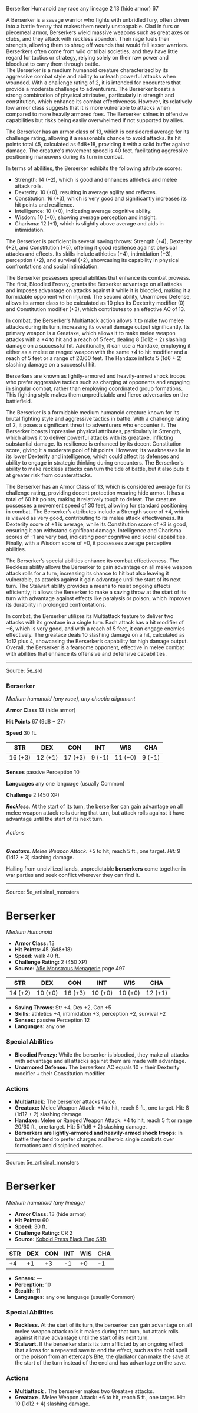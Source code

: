 <MonsterName/>Berserker</MonsterName>
<CreatureType/>Humanoid</CreatureType>
<Subtype/>any race</Subtype>
<Subtype/>any lineage</Subtype>
<CR/>2</CR>
<AC/>13 (hide armor)</AC>
<HP/>67</HP>
<summary>A Berserker is a savage warrior who fights with unbridled fury, often driven into a battle frenzy that makes them nearly unstoppable. Clad in furs or piecemeal armor, Berserkers wield massive weapons such as great axes or clubs, and they attack with reckless abandon. Their rage fuels their strength, allowing them to shrug off wounds that would fell lesser warriors. Berserkers often come from wild or tribal societies, and they have little regard for tactics or strategy, relying solely on their raw power and bloodlust to carry them through battle.</summary>

<summary>The Berserker is a medium humanoid creature characterized by its aggressive combat style and ability to unleash powerful attacks when wounded. With a challenge rating of 2, it is intended for encounters that provide a moderate challenge to adventurers. The Berserker boasts a strong combination of physical attributes, particularly in strength and constitution, which enhance its combat effectiveness. However, its relatively low armor class suggests that it is more vulnerable to attacks when compared to more heavily armored foes. The Berserker shines in offensive capabilities but risks being easily overwhelmed if not supported by allies.</summary>

<detail>

The Berserker has an armor class of 13, which is considered average for its challenge rating, allowing it a reasonable chance to avoid attacks. Its hit points total 45, calculated as 6d8+18, providing it with a solid buffer against damage. The creature's movement speed is 40 feet, facilitating aggressive positioning maneuvers during its turn in combat. 

In terms of abilities, the Berserker exhibits the following attribute scores:
- Strength: 14 (+2), which is good and enhances athletics and melee attack rolls.
- Dexterity: 10 (+0), resulting in average agility and reflexes.
- Constitution: 16 (+3), which is very good and significantly increases its hit points and resilience.
- Intelligence: 10 (+0), indicating average cognitive ability.
- Wisdom: 10 (+0), showing average perception and insight.
- Charisma: 12 (+1), which is slightly above average and aids in intimidation.

The Berserker is proficient in several saving throws: Strength (+4), Dexterity (+2), and Constitution (+5), offering it good resilience against physical attacks and effects. Its skills include athletics (+4), intimidation (+3), perception (+2), and survival (+2), showcasing its capability in physical confrontations and social intimidation.

The Berserker possesses special abilities that enhance its combat prowess. The first, Bloodied Frenzy, grants the Berserker advantage on all attacks and imposes advantage on attacks against it while it is bloodied, making it a formidable opponent when injured. The second ability, Unarmored Defense, allows its armor class to be calculated as 10 plus its Dexterity modifier (0) and Constitution modifier (+3), which contributes to an effective AC of 13.

In combat, the Berserker's Multiattack action allows it to make two melee attacks during its turn, increasing its overall damage output significantly. Its primary weapon is a Greataxe, which allows it to make melee weapon attacks with a +4 to hit and a reach of 5 feet, dealing 8 (1d12 + 2) slashing damage on a successful hit. Additionally, it can use a Handaxe, employing it either as a melee or ranged weapon with the same +4 to hit modifier and a reach of 5 feet or a range of 20/60 feet. The Handaxe inflicts 5 (1d6 + 2) slashing damage on a successful hit.

Berserkers are known as lightly-armored and heavily-armed shock troops who prefer aggressive tactics such as charging at opponents and engaging in singular combat, rather than employing coordinated group formations. This fighting style makes them unpredictable and fierce adversaries on the battlefield.

The Berserker is a formidable medium humanoid creature known for its brutal fighting style and aggressive tactics in battle. With a challenge rating of 2, it poses a significant threat to adventurers who encounter it. The Berserker boasts impressive physical attributes, particularly in Strength, which allows it to deliver powerful attacks with its greataxe, inflicting substantial damage. Its resilience is enhanced by its decent Constitution score, giving it a moderate pool of hit points. However, its weaknesses lie in its lower Dexterity and intelligence, which could affect its defenses and ability to engage in strategic thinking during encounters. The Berserker's ability to make reckless attacks can turn the tide of battle, but it also puts it at greater risk from counterattacks.

The Berserker has an Armor Class of 13, which is considered average for its challenge rating, providing decent protection wearing hide armor. It has a total of 60 hit points, making it relatively tough to defeat. The creature possesses a movement speed of 30 feet, allowing for standard positioning in combat. The Berserker’s attributes include a Strength score of +4, which is viewed as very good, contributing to its melee attack effectiveness. Its Dexterity score of +1 is average, while its Constitution score of +3 is good, ensuring it can withstand significant damage. Intelligence and Charisma scores of -1 are very bad, indicating poor cognitive and social capabilities. Finally, with a Wisdom score of +0, it possesses average perceptive abilities.

The Berserker’s special abilities enhance its combat effectiveness. The Reckless ability allows the Berserker to gain advantage on all melee weapon attack rolls for a turn, increasing its chance to hit but also leaving it vulnerable, as attacks against it gain advantage until the start of its next turn. The Stalwart ability provides a means to resist ongoing effects efficiently; it allows the Berserker to make a saving throw at the start of its turn with advantage against effects like paralysis or poison, which improves its durability in prolonged confrontations.

In combat, the Berserker utilizes its Multiattack feature to deliver two attacks with its greataxe in a single turn. Each attack has a hit modifier of +6, which is very good, and with a reach of 5 feet, it can engage enemies effectively. The greataxe deals 10 slashing damage on a hit, calculated as 1d12 plus 4, showcasing the Berserker’s capability for high damage output. Overall, the Berserker is a fearsome opponent, effective in melee combat with abilities that enhance its offensive and defensive capabilities.</detail>



---

Source: 5e_srd

### Berserker

*Medium humanoid (any race), any chaotic alignment*

**Armor Class** 13 (hide armor)

**Hit Points** 67 (9d8 + 27)

**Speed** 30 ft.

| STR     | DEX     | CON     | INT    | WIS     | CHA    |
|---------|---------|---------|--------|---------|--------|
| 16 (+3) | 12 (+1) | 17 (+3) | 9 (-1) | 11 (+0) | 9 (-1) |

**Senses** passive Perception 10

**Languages** any one language (usually Common)

**Challenge** 2 (450 XP)

***Reckless***. At the start of its turn, the berserker can gain advantage on all melee weapon attack rolls during that turn, but attack rolls against it have advantage until the start of its next turn.

###### Actions

***Greataxe***. *Melee Weapon Attack:* +5 to hit, reach 5 ft., one target. *Hit:* 9 (1d12 + 3) slashing damage.

Hailing from uncivilized lands, unpredictable **berserkers** come together in war parties and seek conflict wherever they can find it.



---

Source: 5e_artisinal_monsters

# Berserker

*Medium* *Humanoid*

- **Armor Class:** 13
- **Hit Points:** 45 (6d8+18)
- **Speed:** walk 40 ft.
- **Challenge Rating:** 2 (450 XP)
- **Source:** [A5e Monstrous Menagerie](https://enpublishingrpg.com/products/level-up-monstrous-menagerie-a5e) page 497

| STR | DEX | CON | INT | WIS | CHA |
| --- | --- | --- | --- | --- | --- |
| 14 (+2) | 10 (+0) | 16 (+3) | 10 (+0) | 10 (+0) | 12 (+1) |

- **Saving Throws**: Str +4, Dex +2, Con +5
- **Skills:** athletics +4, intimidation +3, perception +2, survival +2
- **Senses:** passive Perception 12
- **Languages:** any one

### Special Abilities

- **Bloodied Frenzy:** While the berserker is bloodied, they make all attacks with advantage and all attacks against them are made with advantage.
- **Unarmored Defense:** The berserkers AC equals 10 + their Dexterity modifier + their Constitution modifier.

### Actions

- **Multiattack:** The berserker attacks twice.
- **Greataxe:** Melee Weapon Attack: +4 to hit, reach 5 ft., one target. Hit: 8 (1d12 + 2) slashing damage.
- **Handaxe:** Melee or Ranged Weapon Attack: +4 to hit, reach 5 ft or range 20/60 ft., one target. Hit: 5 (1d6 + 2) slashing damage.
- **Berserkers are lightly-armored and heavily-armed shock troops:** In battle  they tend to prefer charges and heroic single combats over formations and disciplined marches.






---

Source: 5e_artisinal_monsters

# Berserker

*Medium humanoid (any lineage)*

- **Armor Class:** 13 (hide armor)
- **Hit Points:** 60
- **Speed:** 30 ft.
- **Challenge Rating:** CR 2
- **Source:** [Kobold Press Black Flag SRD](https://koboldpress.com/black-flag-roleplaying/)

| STR | DEX | CON | INT | WIS | CHA |
| --- | --- | --- | --- | --- | --- |
| +4 | +1 | +3 | -1 | +0 | -1 |

- **Senses:** —
- **Perception:** 10
- **Stealth:** 11
- **Languages:** any one language (usually Common)

### Special Abilities

- **Reckless.** At the start of its turn, the berserker can gain advantage on all melee weapon attack rolls it makes during that turn, but attack rolls against it have advantage until the start of its next turn.
- **Stalwart.** If the berserker starts its turn afflicted by an ongoing effect that allows for a repeated save to end the effect, such as the hold spell or the poison from an ettercap’s Bite, the gladiator can make the save at the start of the turn instead of the end and has advantage on the save.

### Actions

- **Multiattack** . The berserker makes two Greataxe attacks.
- **Greataxe** . Melee Weapon Attack: +6 to hit, reach 5 ft., one target. Hit: 10 (1d12 + 4) slashing damage.



